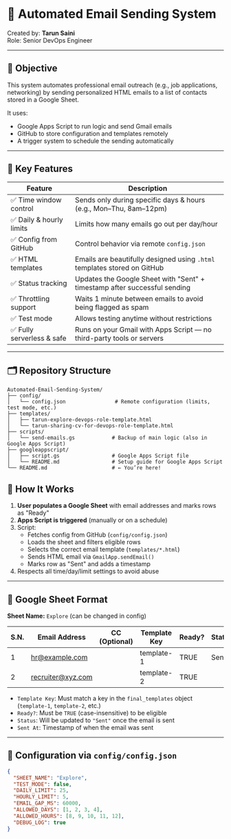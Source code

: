 # 📧 Automated Email Sending System

Created by: **Tarun Saini**  
Role: Senior DevOps Engineer

---

## 🧩 Objective

This system automates professional email outreach (e.g., job applications, networking) by sending personalized HTML emails to a list of contacts stored in a Google Sheet.  

It uses:
- Google Apps Script to run logic and send Gmail emails
- GitHub to store configuration and templates remotely
- A trigger system to schedule the sending automatically

---

## 🚀 Key Features

| Feature                      | Description                                                                 |
|-----------------------------|-----------------------------------------------------------------------------|
| ✅ Time window control       | Sends only during specific days & hours (e.g., Mon–Thu, 8am–12pm)           |
| ✅ Daily & hourly limits     | Limits how many emails go out per day/hour                                 |
| ✅ Config from GitHub        | Control behavior via remote `config.json`                                  |
| ✅ HTML templates            | Emails are beautifully designed using `.html` templates stored on GitHub   |
| ✅ Status tracking           | Updates the Google Sheet with "Sent" + timestamp after successful sending  |
| ✅ Throttling support        | Waits 1 minute between emails to avoid being flagged as spam               |
| ✅ Test mode                 | Allows testing anytime without restrictions                                |
| ✅ Fully serverless & safe   | Runs on your Gmail with Apps Script — no third-party tools or servers      |

---

## 🗂️ Repository Structure

```text
Automated-Email-Sending-System/
├── config/
│   └── config.json                # Remote configuration (limits, test mode, etc.)
├── templates/
│   ├── tarun-explore-devops-role-template.html
│   └── tarun-sharing-cv-for-devops-role-template.html
├── scripts/
│   └── send-emails.gs            # Backup of main logic (also in Google Apps Script)
├── googleappscript/
│   ├── script.gs                 # Google Apps Script file
│   └── README.md                 # Setup guide for Google Apps Script
└── README.md                     # ← You’re here!
```

## 🧠 How It Works

1. **User populates a Google Sheet** with email addresses and marks rows as "Ready"
2. **Apps Script is triggered** (manually or on a schedule)
3. Script:
   - Fetches config from GitHub (`config/config.json`)
   - Loads the sheet and filters eligible rows
   - Selects the correct email template (`templates/*.html`)
   - Sends HTML email via `GmailApp.sendEmail()`
   - Marks row as "Sent" and adds a timestamp
4. Respects all time/day/limit settings to avoid abuse

---

## 🧾 Google Sheet Format

**Sheet Name:** `Explore` (can be changed in config)

| S.N. | Email Address       | CC (Optional) | Template Key | Ready? | Status | Sent At             |
|------|---------------------|---------------|---------------|--------|--------|----------------------|
| 1    | hr@example.com      |               | template-1    | TRUE   | Sent   | 05/05/2025 09:12:00  |
| 2    | recruiter@xyz.com   |               | template-2    | TRUE   |        |                      |

- `Template Key`: Must match a key in the `final_templates` object (`template-1`, `template-2`, etc.)
- `Ready?`: Must be `TRUE` (case-insensitive) to be eligible
- `Status`: Will be updated to `"Sent"` once the email is sent
- `Sent At`: Timestamp of when the email was sent

---

## 🔧 Configuration via `config/config.json`

```json
{
  "SHEET_NAME": "Explore",
  "TEST_MODE": false,
  "DAILY_LIMIT": 25,
  "HOURLY_LIMIT": 5,
  "EMAIL_GAP_MS": 60000,
  "ALLOWED_DAYS": [1, 2, 3, 4],
  "ALLOWED_HOURS": [8, 9, 10, 11, 12],
  "DEBUG_LOG": true
}
